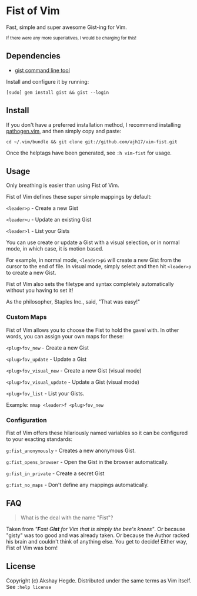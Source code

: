 # Fist of Vim
Fast, simple and super awesome Gist-ing for Vim.

<sub>If there were any more superlatives, I would be charging for this!</sub>

## Dependencies
- [gist command line tool](https://github.com/defunkt/gist.git)

Install and configure it by running:

    [sudo] gem install gist && gist --login

## Install
If you don't have a preferred installation method, I recommend installing
[pathogen.vim](https://github.com/tpope/vim-pathogen), and then simply copy and
paste:

    cd ~/.vim/bundle && git clone git://github.com/ajh17/vim-fist.git

Once the helptags have been generated, see `:h vim-fist` for usage.

## Usage
Only breathing is easier than using Fist of Vim.

Fist of Vim defines these super simple mappings by default:

`<leader>p` - Create a new Gist

`<leader>u` - Update an existing Gist

`<leader>l` - List your Gists

You can use create or update a Gist with a visual selection, or in normal mode,
in which case, it is motion based.

For example, in normal mode, `<leader>pG` will create a new Gist from the
cursor to the end of file. In visual mode, simply select and then hit
`<leader>p` to create a new Gist. 

Fist of Vim also sets the filetype and syntax completely automatically without
you having to set it!

As the philosopher, Staples Inc., said, "That was easy!"

### Custom Maps
Fist of Vim allows you to choose the Fist to hold the gavel with. In other
words, you can assign your own maps for these:

`<plug>fov_new`           - Create a new Gist

`<plug>fov_update`        - Update a Gist

`<plug>fov_visual_new`    - Create a new Gist (visual mode)

`<plug>fov_visual_update` - Update a Gist (visual mode)

`<plug>fov_list`          - List your Gists.

Example: `nmap <leader>f <plug>fov_new`

### Configuration
Fist of Vim offers these hilariously named variables so it can be configured to
your exacting standards:

`g:fist_anonymously`   - Creates a new anonymous Gist.

`g:fist_opens_browser` - Open the Gist in the browser automatically.

`g:fist_in_private`    - Create a secret Gist

`g:fist_no_maps`       - Don't define any mappings automatically.

## FAQ
> What is the deal with the name "Fist"?

Taken from <i>"<b>F</b>ast G<b>ist</b> for Vim that is simply the bee's
knees"</i>. Or because "gisty" was too good and was already taken. Or because
the Author racked his brain and couldn't think of anything else. You get to
decide! Either way, Fist of Vim was born!

## License
Copyright (c) Akshay Hegde. Distributed under the same terms as Vim itself. See
`:help license`
